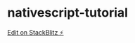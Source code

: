 # nativescript-tutorial

[Edit on StackBlitz ⚡️](https://stackblitz.com/edit/nativescript-stackblitz-templates-iwv4kt)